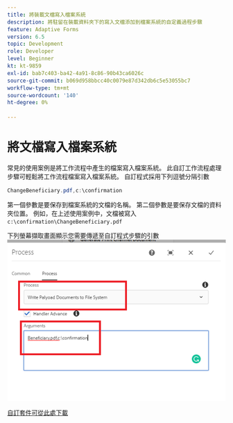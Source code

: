 ```yaml
---
title: 將裝載文檔寫入檔案系統
description: 將駐留在裝載資料夾下的寫入文檔添加到檔案系統的自定義過程步驟
feature: Adaptive Forms
version: 6.5
topic: Development
role: Developer
level: Beginner
kt: kt-9859
exl-id: bab7c403-ba42-4a91-8c86-90b43ca6026c
source-git-commit: b069d958bbcc40c0079e87d342db6c5e53055bc7
workflow-type: tm+mt
source-wordcount: '140'
ht-degree: 0%

---
```


# 將文檔寫入檔案系統

常見的使用案例是將工作流程中產生的檔案寫入檔案系統。
此自訂工作流程處理步驟可輕鬆將工作流程檔案寫入檔案系統。
自訂程式採用下列逗號分隔引數

```java
ChangeBeneficiary.pdf,c:\confirmation
```

第一個參數是要保存到檔案系統的文檔的名稱。 第二個參數是要保存文檔的資料夾位置。 例如，在上述使用案例中，文檔被寫入 `c:\confirmation\ChangeBeneficiary.pdf`

下列螢幕擷取畫面顯示您需要傳遞至自訂程式步驟的引數
![write-payload-file-system](assets/write-payload-file-system.png)

[自訂套件可從此處下載](/help/forms/assets/common-osgi-bundles/SetValueApp.core-1.0-SNAPSHOT.jar)
